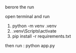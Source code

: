 berore the run

open terminal and run 
1. python -m venv .venv
2. .venv\Scripts\activate
3. pip install -r requirements.txt

then run : python app.py